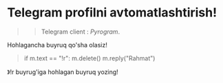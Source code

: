 # Telegram profilni avtomatlashtirish!

>> Telegram client : _Pyrogram_.

Hohlagancha buyruq qo'sha olasiz!


>if m.text == "!r":
>   m.delete()
>   m.reply("Rahmat")

》!r buyrug'iga hohlagan buyruq yozing!
